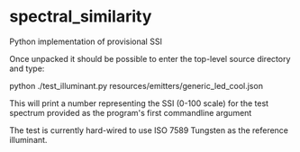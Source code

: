 # spectral_similarity
Python implementation of provisional SSI

Once unpacked it should be possible to enter the top-level source directory and type:

python ./test_illuminant.py resources/emitters/generic_led_cool.json

This will print a number representing the SSI (0-100 scale) for the test spectrum provided as the program's first commandline argument

The test is currently hard-wired to use ISO 7589 Tungsten as the reference illuminant.




